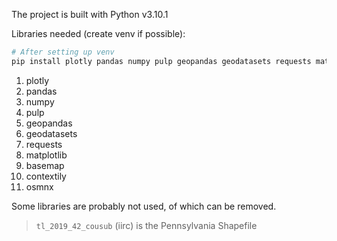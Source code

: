 The project is built with Python v3.10.1

Libraries needed (create venv if possible):
```python
# After setting up venv
pip install plotly pandas numpy pulp geopandas geodatasets requests matplotlib basemap contextily osmnx
```
1. plotly
2. pandas
3. numpy
4. pulp
5. geopandas
6. geodatasets
7. requests
8. matplotlib
9. basemap
10. contextily
11. osmnx

Some libraries are probably not used, of which can be removed.

> `tl_2019_42_cousub` (iirc) is the Pennsylvania Shapefile